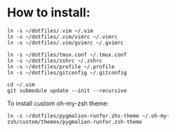 How to install:
===

```
ln -s ~/dotfiles/.vim ~/.vim
ln -s ~/dotfiles/.vim/vimrc ~/.vimrc
ln -s ~/dotfiles/.vim/gvimrc ~/.gvimrc

ln -s ~/dotfiles/tmux.conf ~/.tmux.conf
ln -s ~/dotfiles/zshrc ~/.zshrc
ln -s ~/dotfiles/profile ~/.profile
ln -s ~/dotfiles/gitconfig ~/.gitconfig

cd ~/.vim
git submodule update --init --recursive
```

To install custom oh-my-zsh theme:

```
ln -s ~/dotfiles/pygmalion-runfor.zhs-theme ~/.oh-my-zsh/custom/themes/pygmalion-runfor.zsh-theme
```
